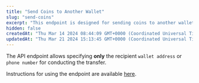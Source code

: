 ```yaml
---
title: "Send Coins to Another Wallet"
slug: "send-coins"
excerpt: "This endpoint is designed for sending coins to another wallet. It performs the transaction of transferring coins from one wallet to another.    Instructions for using the endpoint are available [here](../docs/send-coins.md)."
hidden: false
createdAt: "Thu Mar 14 2024 08:44:09 GMT+0000 (Coordinated Universal Time)"
updatedAt: "Thu Mar 21 2024 15:13:45 GMT+0000 (Coordinated Universal Time)"
---
```

The API endpoint allows specifying **only** the recipient `wallet address` or `phone number` for conducting the transfer.

Instructions for using the endpoint are available [here](https://vault-bxou.readme.io/docs/send-coins-instruction).
